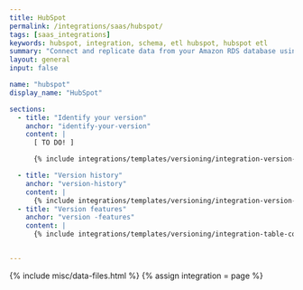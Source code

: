 ```yaml
---
title: HubSpot
permalink: /integrations/saas/hubspot/
tags: [saas_integrations]
keywords: hubspot, integration, schema, etl hubspot, hubspot etl
summary: "Connect and replicate data from your Amazon RDS database using Stitch's RDS integration."
layout: general
input: false

name: "hubspot"
display_name: "HubSpot"

sections:
  - title: "Identify your version"
    anchor: "identify-your-version"
    content: |
      [ TO DO! ]

      {% include integrations/templates/versioning/integration-version-tiles.html %}

  - title: "Version history"
    anchor: "version-history"
    content: |
      {% include integrations/templates/versioning/integration-version-history.html %}
  - title: "Version features"
    anchor: "version -features"
    content: |
      {% include integrations/templates/versioning/integration-table-comparison.html %}


---
```

{% include misc/data-files.html %}
{% assign integration = page %}